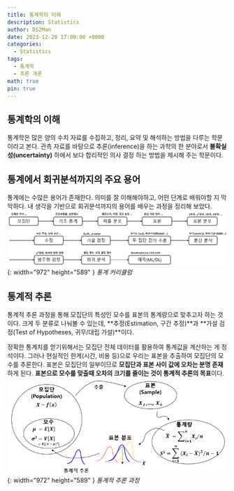 ```yaml
---
title: 통계학의 이해
description: Statistics
author: DS2Man
date: 2023-12-20 17:00:00 +0000
categories:
  - Statistics
tags:
  - 통계학
  - 추론 개론
math: true
pin: true
---
```


## 통계학의 이해

통계학은 많은 양의 수치 자료를 수집하고, 정리, 요약 및 해석하는 방법을 다루는 학문이라고 본다. 관측 자료를 바탕으로 추론(inference)을 하는 과학의 한 분야로서 **불확실성(uncertainty)** 하에서 보다 합리적인 의사 결정 하는 방법을 제시해 주는 학문이다.

## 통계에서 회귀분석까지의 주요 용어

통계에는 수많은 용어가 존재한다. 의미를 잘 이해해야하고, 어떤 단계로 배워야할 지 막막하다. 내 생각을 기반으로 회귀분석까지의 용어를 배우는 과정을 정리해 보았다.
![Statics](/images/statistics1.png){: width="972" height="589" }
_통계 커리큘럼_

## 통계적 추론

통계적 추론 과정을 통해 모집단의 특성인 모수를 표본의 통계량으로 맞추고자 하는 것이다.
크게 두 분류로 나눠볼 수 있는데, **추정(Estimation, 구간 추정)**과 **가설 검정(Test of Hypotheses, 귀무/대립 가설)**이다.

정확한 통계치를 얻기위해서는 모집단 전체 데이터를 활용하여 통계값을 계산하는 게 정석이다. 그러나 현실적인 한계(시간, 비용 등)으로 우리는 표본을 추출하여 모집단의 모수를 추론한다. 표본은 모집단의 일부이므로 **모집단과 표본 사이 값에 오차는 분명 존재**하게 된다. **표본으로 모수를 맞출때 오차의 크기를 줄이는 것이 통계적 추론의 목표**이다. 
![Statics](/images/statistics2.png){: width="972" height="589" }
_통계적 추론 과정_
